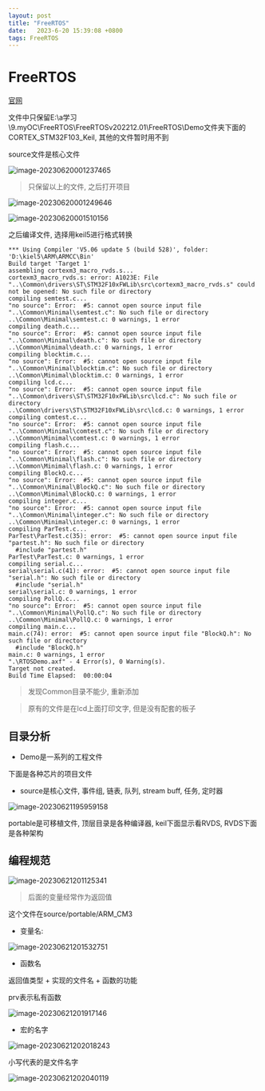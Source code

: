 ```yaml
---
layout: post
title: "FreeRTOS" 
date:   2023-6-20 15:39:08 +0800
tags: FreeRTOS
---
```


# FreeRTOS

[官网](https://www.freertos.org/zh-cn-cmn-s/a00104.html#getting-started)

文件中只保留E:\a学习\9.myOC\FreeRTOS\FreeRTOSv202212.01\FreeRTOS\Demo文件夹下面的CORTEX_STM32F103_Keil, 其他的文件暂时用不到

source文件是核心文件

![image-20230620001237465](https://picture-01-1316374204.cos.ap-beijing.myqcloud.com/image/202401251335467.png)

>   只保留以上的文件, 之后打开项目

![image-20230620001249646](https://picture-01-1316374204.cos.ap-beijing.myqcloud.com/image/202401251335468.png)

![image-20230620001510156](https://picture-01-1316374204.cos.ap-beijing.myqcloud.com/image/202401251335469.png)

之后编译文件, 选择用keil5进行格式转换

```
*** Using Compiler 'V5.06 update 5 (build 528)', folder: 'D:\kiel5\ARM\ARMCC\Bin'
Build target 'Target 1'
assembling cortexm3_macro_rvds.s...
cortexm3_macro_rvds.s: error: A1023E: File "..\Common\drivers\ST\STM32F10xFWLib\src\cortexm3_macro_rvds.s" could not be opened: No such file or directory
compiling semtest.c...
"no source": Error:  #5: cannot open source input file "..\Common\Minimal\semtest.c": No such file or directory
..\Common\Minimal\semtest.c: 0 warnings, 1 error
compiling death.c...
"no source": Error:  #5: cannot open source input file "..\Common\Minimal\death.c": No such file or directory
..\Common\Minimal\death.c: 0 warnings, 1 error
compiling blocktim.c...
"no source": Error:  #5: cannot open source input file "..\Common\Minimal\blocktim.c": No such file or directory
..\Common\Minimal\blocktim.c: 0 warnings, 1 error
compiling lcd.c...
"no source": Error:  #5: cannot open source input file "..\Common\drivers\ST\STM32F10xFWLib\src\lcd.c": No such file or directory
..\Common\drivers\ST\STM32F10xFWLib\src\lcd.c: 0 warnings, 1 error
compiling comtest.c...
"no source": Error:  #5: cannot open source input file "..\Common\Minimal\comtest.c": No such file or directory
..\Common\Minimal\comtest.c: 0 warnings, 1 error
compiling flash.c...
"no source": Error:  #5: cannot open source input file "..\Common\Minimal\flash.c": No such file or directory
..\Common\Minimal\flash.c: 0 warnings, 1 error
compiling BlockQ.c...
"no source": Error:  #5: cannot open source input file "..\Common\Minimal\BlockQ.c": No such file or directory
..\Common\Minimal\BlockQ.c: 0 warnings, 1 error
compiling integer.c...
"no source": Error:  #5: cannot open source input file "..\Common\Minimal\integer.c": No such file or directory
..\Common\Minimal\integer.c: 0 warnings, 1 error
compiling ParTest.c...
ParTest\ParTest.c(35): error:  #5: cannot open source input file "partest.h": No such file or directory
  #include "partest.h"
ParTest\ParTest.c: 0 warnings, 1 error
compiling serial.c...
serial\serial.c(41): error:  #5: cannot open source input file "serial.h": No such file or directory
  #include "serial.h"
serial\serial.c: 0 warnings, 1 error
compiling PollQ.c...
"no source": Error:  #5: cannot open source input file "..\Common\Minimal\PollQ.c": No such file or directory
..\Common\Minimal\PollQ.c: 0 warnings, 1 error
compiling main.c...
main.c(74): error:  #5: cannot open source input file "BlockQ.h": No such file or directory
  #include "BlockQ.h"
main.c: 0 warnings, 1 error
".\RTOSDemo.axf" - 4 Error(s), 0 Warning(s).
Target not created.
Build Time Elapsed:  00:00:04
```

>   发现Common目录不能少, 重新添加

>   原有的文件是在lcd上面打印文字, 但是没有配套的板子

## 目录分析

+   Demo是一系列的工程文件

下面是各种芯片的项目文件

+   source是核心文件, 事件组, 链表, 队列, stream buff, 任务, 定时器

![image-20230621195959158](https://picture-01-1316374204.cos.ap-beijing.myqcloud.com/image/202401251335471.png)

portable是可移植文件, 顶层目录是各种编译器, keil下面显示看RVDS, RVDS下面是各种架构

## 编程规范

![image-20230621201125341](https://picture-01-1316374204.cos.ap-beijing.myqcloud.com/image/202401251335472.png)

>   后面的变量经常作为返回值

这个文件在source/portable/ARM_CM3

+   变量名:

![image-20230621201532751](https://picture-01-1316374204.cos.ap-beijing.myqcloud.com/image/202401251335473.png)

+   函数名

返回值类型 + 实现的文件名 + 函数的功能

prv表示私有函数

![image-20230621201917146](https://picture-01-1316374204.cos.ap-beijing.myqcloud.com/image/202401251335474.png)

+   宏的名字

![image-20230621202018243](https://picture-01-1316374204.cos.ap-beijing.myqcloud.com/image/202401251335475.png)

小写代表的是文件名字

![image-20230621202040119](https://picture-01-1316374204.cos.ap-beijing.myqcloud.com/image/202401251335476.png)



